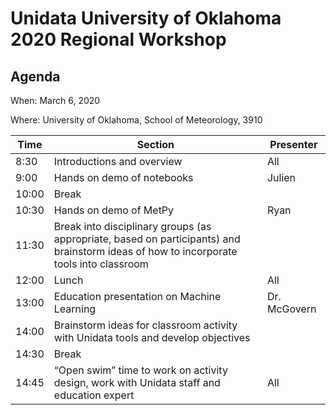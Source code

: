 # Unidata University of Oklahoma 2020 Regional Workshop

## Agenda

When: March 6, 2020

Where: University of Oklahoma, School of Meteorology, 3910

|  Time | Section                                                                                                                                | Presenter    |
|-------|----------------------------------------------------------------------------------------------------------------------------------------|--------------|
|  8:30 | Introductions and overview                                                                                                             | All          |
|  9:00 | Hands on demo of notebooks                                                                                                             | Julien       |
| 10:00 | Break                                                                                                                                  |              |
| 10:30 | Hands on demo of MetPy                                                                                                                 | Ryan         |
| 11:30 | Break into disciplinary groups (as appropriate, based on participants) and brainstorm ideas of how to incorporate tools into classroom |              |
| 12:00 | Lunch                                                                                                                                 |  All           |
| 13:00 | Education presentation on Machine Learning                                                                                             | Dr. McGovern |
| 14:00 | Brainstorm ideas for classroom activity with Unidata tools and develop objectives                                                      |              |
| 14:30 | Break                                                                                                                                  |              |
| 14:45 | “Open swim” time to work on activity design, work with Unidata staff and education expert                                              | All          |

